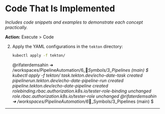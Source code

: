 # Code That Is Implemented

*Includes code snippets and examples to demonstrate each concept practically.*

**Action:** Execute > Code

2. Apply the YAML configurations in the `tekton` directory:
   ```sh
   kubectl apply -f tekton/
   ```


   @rifaterdemsahin ➜ /workspaces/PipelineAutomation/6_🔣_Symbols/3_Pipelines (main) $    kubectl apply -f tekton/
task.tekton.dev/echo-date-task created
pipelinerun.tekton.dev/echo-date-pipeline-run created
pipeline.tekton.dev/echo-date-pipeline created
rolebinding.rbac.authorization.k8s.io/tester-role-binding unchanged
role.rbac.authorization.k8s.io/tester-role unchanged
@rifaterdemsahin ➜ /workspaces/PipelineAutomation/6_🔣_Symbols/3_Pipelines (main) $ 

---


